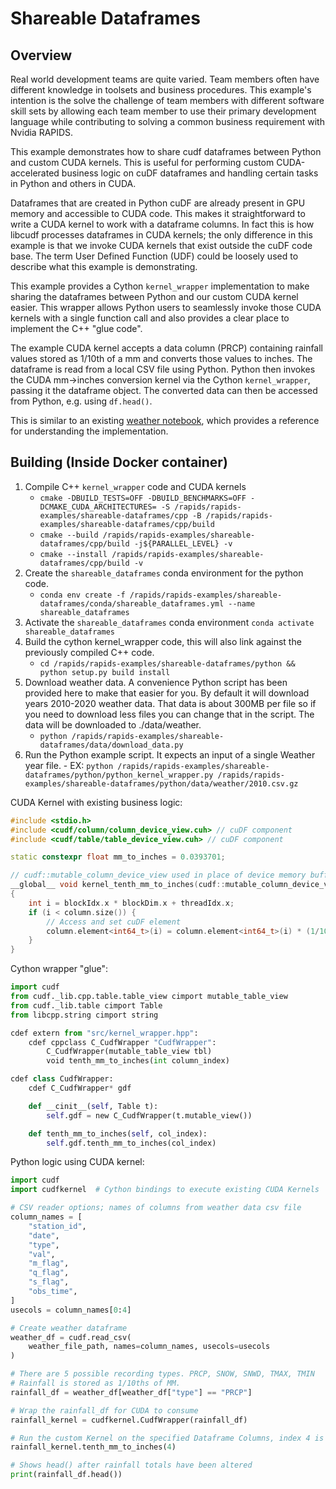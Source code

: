 # Shareable Dataframes
## Overview
Real world development teams are quite varied. Team members often have different knowledge in toolsets and business procedures. This example's intention is the solve the challenge of team members with different software skill sets by allowing each team member to use their primary development language while contributing to solving a common business requirement with Nvidia RAPIDS.

This example demonstrates how to share cudf dataframes between Python and custom CUDA kernels. This is useful for performing custom CUDA-accelerated business logic on cuDF dataframes and handling certain tasks in Python and others in CUDA.

Dataframes that are created in Python cuDF are already present in GPU memory and accessible to CUDA code. This makes it straightforward to write a CUDA kernel to work with a dataframe columns. In fact this is how libcudf processes dataframes in CUDA kernels; the only difference in this example is that we invoke CUDA kernels that exist outside the cuDF code base. The term User Defined Function (UDF) could be loosely used to describe what this example is demonstrating.

This example provides a Cython `kernel_wrapper` implementation to make sharing the dataframes between Python and our custom CUDA kernel easier. This wrapper allows Python users to seamlessly invoke those CUDA kernels with a single function call and also provides a clear place to implement the C++ "glue code".

The example CUDA kernel accepts a data column (PRCP) containing rainfall values stored as 1/10th of a mm and converts those values to inches. The dataframe is read from a local CSV file using Python. Python then invokes the CUDA mm->inches conversion kernel via the Cython `kernel_wrapper`, passing it the dataframe object. The converted data can then be accessed from Python, e.g. using `df.head()`.

This is similar to an existing [weather notebook](https://github.com/rapidsai/notebooks-contrib/blob/branch-0.19/intermediate_notebooks/examples/weather.ipynb), which provides a reference for understanding the implementation. 

## Building (Inside Docker container)

1. Compile C++ `kernel_wrapper` code and CUDA kernels
    - ```cmake -DBUILD_TESTS=OFF -DBUILD_BENCHMARKS=OFF -DCMAKE_CUDA_ARCHITECTURES= -S /rapids/rapids-examples/shareable-dataframes/cpp -B /rapids/rapids-examples/shareable-dataframes/cpp/build```
    - ```cmake --build /rapids/rapids-examples/shareable-dataframes/cpp/build -j${PARALLEL_LEVEL} -v```
    - ```cmake --install /rapids/rapids-examples/shareable-dataframes/cpp/build -v```
2. Create the `shareable_dataframes` conda environment for the python code. 
    - ```conda env create -f /rapids/rapids-examples/shareable-dataframes/conda/shareable_dataframes.yml --name shareable_dataframes```
3. Activate the `shareable_dataframes` conda environment ```conda activate shareable_dataframes```
4. Build the cython kernel_wrapper code, this will also link against the previously compiled C++ code. 
    - ```cd /rapids/rapids-examples/shareable-dataframes/python && python setup.py build install``` 
5. Download weather data. A convenience Python script has been provided here to make that easier for you. By default it will download years 2010-2020 weather data. That data is about 300MB per file so if you need to download less files you can change that in the script. The data will be downloaded to ./data/weather.
    - ```python /rapids/rapids-examples/shareable-dataframes/data/download_data.py```
6. Run the Python example script. It expects an input of a single Weather year file. - EX: ```python /rapids/rapids-examples/shareable-dataframes/python/python_kernel_wrapper.py /rapids/rapids-examples/shareable-dataframes/python/data/weather/2010.csv.gz```

CUDA Kernel with existing business logic:
``` cpp
#include <stdio.h>
#include <cudf/column/column_device_view.cuh> // cuDF component
#include <cudf/table/table_device_view.cuh> // cuDF component

static constexpr float mm_to_inches = 0.0393701;

// cudf::mutable_column_device_view used in place of device memory buffer
__global__ void kernel_tenth_mm_to_inches(cudf::mutable_column_device_view column)
{
    int i = blockIdx.x * blockDim.x + threadIdx.x;
    if (i < column.size()) {
        // Access and set cuDF element
        column.element<int64_t>(i) = column.element<int64_t>(i) * (1/10) * mm_to_inches;
    }
}
```

Cython wrapper "glue":
```python
import cudf
from cudf._lib.cpp.table.table_view cimport mutable_table_view
from cudf._lib.table cimport Table
from libcpp.string cimport string

cdef extern from "src/kernel_wrapper.hpp":
    cdef cppclass C_CudfWrapper "CudfWrapper":
        C_CudfWrapper(mutable_table_view tbl)
        void tenth_mm_to_inches(int column_index)

cdef class CudfWrapper:
    cdef C_CudfWrapper* gdf

    def __cinit__(self, Table t):
        self.gdf = new C_CudfWrapper(t.mutable_view())

    def tenth_mm_to_inches(self, col_index):
        self.gdf.tenth_mm_to_inches(col_index)
```

Python logic using CUDA kernel:
``` python
import cudf
import cudfkernel  # Cython bindings to execute existing CUDA Kernels

# CSV reader options; names of columns from weather data csv file
column_names = [
    "station_id",
    "date",
    "type",
    "val",
    "m_flag",
    "q_flag",
    "s_flag",
    "obs_time",
]
usecols = column_names[0:4]

# Create weather dataframe
weather_df = cudf.read_csv(
    weather_file_path, names=column_names, usecols=usecols
)

# There are 5 possible recording types. PRCP, SNOW, SNWD, TMAX, TMIN
# Rainfall is stored as 1/10ths of MM.
rainfall_df = weather_df[weather_df["type"] == "PRCP"]

# Wrap the rainfall_df for CUDA to consume
rainfall_kernel = cudfkernel.CudfWrapper(rainfall_df)  

# Run the custom Kernel on the specified Dataframe Columns, index 4 is the "val" column
rainfall_kernel.tenth_mm_to_inches(4)

# Shows head() after rainfall totals have been altered
print(rainfall_df.head())

```